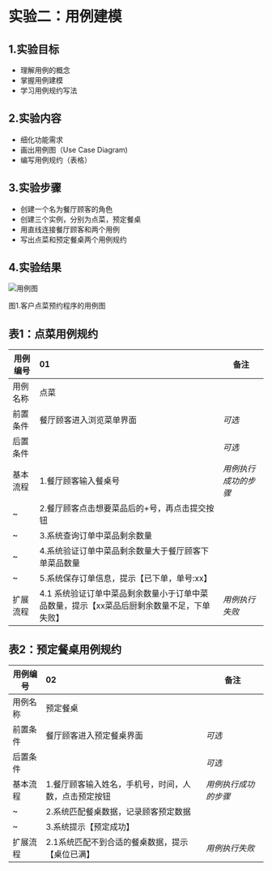 # 实验二：用例建模

## 1.实验目标

- 理解用例的概念
- 掌握用例建模
- 学习用例规约写法

## 2.实验内容

- 细化功能需求
- 画出用例图（Use Case Diagram)
- 编写用例规约（表格）

## 3.实验步骤

- 创建一个名为餐厅顾客的角色
- 创建三个实例，分别为点菜，预定餐桌
- 用直线连接餐厅顾客和两个用例
- 写出点菜和预定餐桌两个用例规约

## 4.实验结果

 ![用例图](./lab2_usecase.jpg)
 
 图1.客户点菜预约程序的用例图

## 表1：点菜用例规约  

用例编号  | 01 | 备注  
-|:-|-  
用例名称  | 点菜  |   
前置条件  |   餐厅顾客进入浏览菜单界面   | *可选*   
后置条件  |      | *可选*   
基本流程  | 1.餐厅顾客输入餐桌号  |*用例执行成功的步骤*    
~| 2.餐厅顾客点击想要菜品后的+号，再点击提交按钮 | 
~| 3.系统查询订单中菜品剩余数量  | 
~| 4.系统验证订单中菜品剩余数量大于餐厅顾客下单菜品数量  |  
~| 5.系统保存订单信息，提示【已下单，单号:xx】  |   
扩展流程  | 4.1 系统验证订单中菜品剩余数量小于订单中菜品数量，提示【xx菜品后厨剩余数量不足，下单失败】  |*用例执行失败*    

## 表2：预定餐桌用例规约  

用例编号  | 02 | 备注  
-|:-|-  
用例名称  | 预定餐桌  |   
前置条件  |   餐厅顾客进入预定餐桌界面   | *可选*   
后置条件  |      | *可选*   
基本流程  | 1.餐厅顾客输入姓名，手机号，时间，人数，点击预定按钮  |*用例执行成功的步骤*      
~| 2.系统匹配餐桌数据，记录顾客预定数据  |   
~| 3.系统提示【预定成功】  | 
扩展流程  | 2.1系统匹配不到合适的餐桌数据，提示【桌位已满】   |*用例执行失败*    


